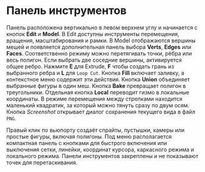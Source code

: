 # Панель инструментов

Панель расположена вертикально в левом верхнем углу и начинается с кнопок **Edit** и **Model**. В Edit доступны инструменты перемещения, вращения, масштабирования и рамки. В Model отображаются вершины мешей и появляется дополнительная панель выбора **Verts**, **Edges** или **Faces**. Соответственно режиму можно перетягивать точки, рёбра или весь полигон. Если выбрать две соседние вершины, активируется общее ребро. Нажмите **E** для Extrude, **F** чтобы создать грань из выбранного ребра и **L** для ``Loop Cut``. Кнопка **Fill** включает заливку, а контекстное меню содержит эти действия. Кнопка **Union** объединяет выбранные фигуры в один меш. Кнопка **Bake** превращает полигон в треугольники. Отдельная кнопка **Local** переводит гизмо в локальные координаты. В режиме перемещения между стрелками находится маленький квадратик, за который можно тянуть сразу по двум осям.
Кнопка *Screenshot* открывает диалог сохранения текущего вида в файл ``PNG``.

Правый клик по вьюпорту создаёт спрайты, пустышки, камеры или простые фигуры, включая полигоны.
Под меню располагается компактная панель с кнопками для быстрого включения или
выключения сетки, линейки, координат курсора, каркасного режима и локального режима. Панели
инструментов закреплены и не показывают точек для перетаскивания.
